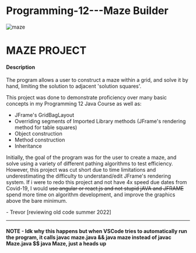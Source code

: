 # Programming-12---Maze Builder

![maze](https://media.discordapp.net/attachments/646955937000849410/1014808266175422465/unknown.png)

# MAZE PROJECT

#### Description

The program allows a user to construct a maze within a grid, and solve it by hand, limiting the solution to adjacent 'solution squares'.

This project was done to demonstrate proficiency over many basic concepts in my Programming 12 Java Course as well as:
- JFrame's GridBagLayout
- Overriding segments of Imported Library methods (JFrame's rendering method for table squares)
- Object construction 
- Method construction
- Inheritance




Initially, the goal of the program was for the user to create a maze, and solve using a variety of different pathing algorithms to test efficiency.
However, this project was cut short due to time limitations and underestimating the difficulty to understand/edit JFrame's rendering system.
If i were to redo this project and not have 4x speed due dates from Covid-19, I would ~~use angular or react.js and not stupid jAVA and JFRAME~~ spend more time on algorithm development, and improve the graphics above the bare minimum.


\- Trevor [reviewing old code summer 2022]

---

#### NOTE - Idk why this happens but when VSCode tries to automatically run the program, it calls javac maze.java && java maze instead of javac Maze.java $$ java Maze, just a heads up
